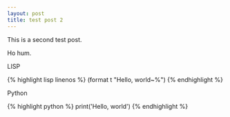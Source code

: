 ```yaml
---
layout: post
title: test post 2
---
```


This is a second test post.

Ho hum.

LISP

{% highlight lisp linenos %}
(format t "Hello, world~%")
{% endhighlight %}

Python

{% highlight python %}
print('Hello, world')
{% endhighlight %}
